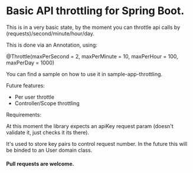 # Basic API throttling for Spring Boot.

This is in a very basic state, by the moment you can throttle api calls
by (requests)/second/minute/hour/day.

This is done via an Annotation, using: 

@Throttle(maxPerSecond = 2, maxPerMinute = 10, maxPerHour = 100, maxPerDay = 1000)

You can find a sample on how to use it in sample-app-throttling.

Future features:
- Per user throttle
- Controller/Scope throttling

Requirements:

At this moment the library expects an apiKey request param (doesn't validate it, just checks it its there).

It's used to store key pairs to control request number. In the future this will be binded to an User domain class.

#### Pull requests are welcome.
